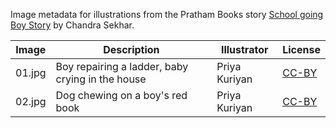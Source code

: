 Image metadata for illustrations from the Pratham Books story [School going Boy Story](https://storyweaver.org.in/stories/2490-school-going-boy-story) by Chandra Sekhar.

Image | Description | Illustrator | License
----- | ----------- | ----------- | -------
01.jpg | Boy repairing a ladder, baby crying in the house | Priya Kuriyan | [CC-BY](https://creativecommons.org/licenses/by/4.0/)
02.jpg | Dog chewing on a boy's red book | Priya Kuriyan | [CC-BY](https://creativecommons.org/licenses/by/4.0/)